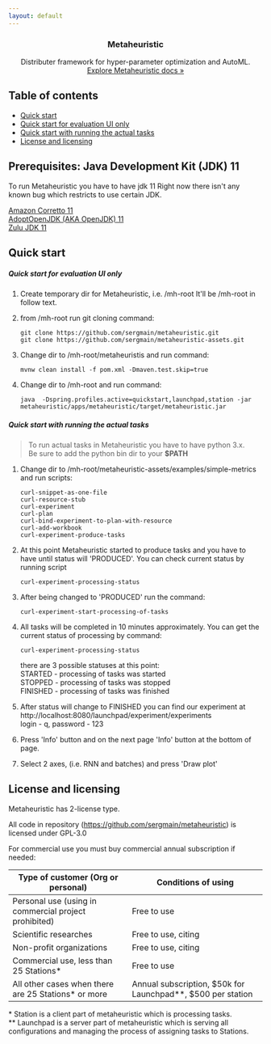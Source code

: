 ```yaml
---
layout: default
---
```


<!---
<p align="center">
  <a href="https://getbootstrap.com/">
    <img src="https://docs.metaheuristic.ai/assets/brand/mh-logo.svg" alt="Metaheuristic logo" width="72" height="72">
  </a>
</p>
--->
 
<h3 align="center">Metaheuristic</h3>

<p align="center">
  Distributer framework for hyper-parameter optimization and AutoML.
  <br>
  <a href="https://docs.metaheuristic.ai">Explore Metaheuristic docs »</a>
</p>


## Table of contents

- [Quick start](#quick-start)
- [Quick start for evaluation UI only](#quick-start-for-evaluation-ui-only)
- [Quick start with running the actual tasks](#quick-start-with-running-the-actual-tasks)
- [License and licensing](#license-and-licensing)

## Prerequisites: Java Development Kit (JDK) 11

To run Metaheuristic you have to have jdk 11
Right now there isn't any known bug which restricts to use certain JDK.

[Amazon Corretto 11](https://docs.aws.amazon.com/corretto/latest/corretto-11-ug/downloads-list.html)  
[AdoptOpenJDK (AKA OpenJDK) 11](https://adoptopenjdk.net/?variant=openjdk11&jvmVariant=hotspot)  
[Zulu JDK 11](https://www.azul.com/downloads/zulu-community/?&version=java-11-lts)  


## Quick start

##### Quick start for evaluation UI only

1. Create temporary dir for Metaheuristic, i.e. /mh-root 
It'll be /mh-root in follow text. 

1. from /mh-root run git cloning command:
    ```
    git clone https://github.com/sergmain/metaheuristic.git
    git clone https://github.com/sergmain/metaheuristic-assets.git
    ```

1. Change dir to /mh-root/metaheuristis and run command:
    ```
    mvnw clean install -f pom.xml -Dmaven.test.skip=true
    ```
1. Change dir to /mh-root and run command:
    ```
    java  -Dspring.profiles.active=quickstart,launchpad,station -jar metaheuristic/apps/metaheuristic/target/metaheuristic.jar 
    ```


##### Quick start with running the actual tasks
>To run actual tasks in Metaheuristic you have to have python 3.x.  
Be sure to add the python bin dir to your **$PATH**

1. Change dir to /mh-root/metaheuristic-assets/examples/simple-metrics and run scripts:
    ```
    curl-snippet-as-one-file
    curl-resource-stub
    curl-experiment
    curl-plan
    curl-bind-experiment-to-plan-with-resource
    curl-add-workbook
    curl-experiment-produce-tasks
    ```

1. At this point Metaheuristic started to produce tasks 
and you have to have until status will 'PRODUCED'. You can check current status by running script
    ```
    curl-experiment-processing-status
    ```

1. After being changed to 'PRODUCED' run the command:
    ```
    curl-experiment-start-processing-of-tasks
    ```

1. All tasks will be completed in 10 minutes approximately. You can get the current status of processing by command:
    ```
    curl-experiment-processing-status
    ```

    there are 3 possible statuses at this point:  
    STARTED - processing of tasks was started  
    STOPPED - processing of tasks was stopped  
    FINISHED - processing of tasks was finished  

1. After status will change to FINISHED you can find our experiment at http://localhost:8080/launchpad/experiment/experiments  
login - q, password - 123

1. Press 'Info' button and on the next page 'Info' button at the bottom of page.

1. Select 2 axes, (i.e. RNN and batches) and press 'Draw plot' 


## License and licensing
Metaheuristic has 2-license type.

All code in repository (https://github.com/sergmain/metaheuristic) is licensed under GPL-3.0  

For commercial use you must buy commercial annual subscription if needed:

| Type of customer (Org or personal)                     | Conditions of using |
|--------------------------------------------------------|---------------------|
| Personal use  (using in commercial project prohibited) | Free to use         |
| Scientific researches                                  | Free to use, citing | 
| Non-profit organizations                               | Free to use, citing | 
| Commercial use, less than 25 Stations\*                | Free to use         | 
| All other cases when there are 25 Stations\* or more   | Annual subscription, $50k for Launchpad\*\*, $500 per station | 

\* Station is a client part of metaheuristic which is processing tasks.   
\*\* Launchpad is a server part of metaheuristic which is serving all configurations 
and managing the process of assigning tasks to Stations. 